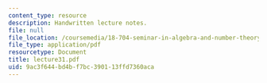 ```yaml
---
content_type: resource
description: Handwritten lecture notes.
file: null
file_location: /coursemedia/18-704-seminar-in-algebra-and-number-theory-rational-points-on-elliptic-curves-fall-2004/9ac3f644bd4bf7bc390113ffd7360aca_lecture31.pdf
file_type: application/pdf
resourcetype: Document
title: lecture31.pdf
uid: 9ac3f644-bd4b-f7bc-3901-13ffd7360aca
---
```

